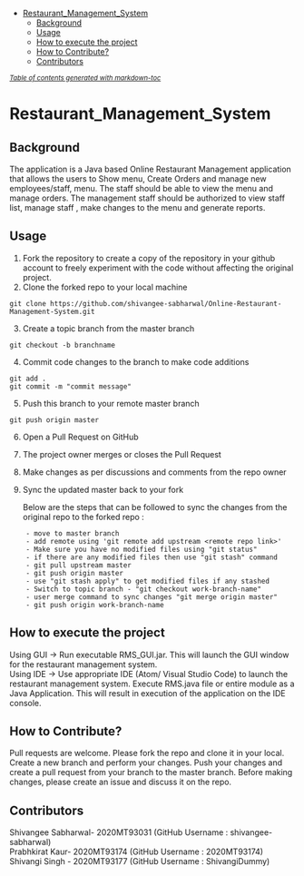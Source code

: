 - [Restaurant_Management_System](#restaurant-management-system)
  * [Background](#background)
  * [Usage](#usage)
  * [How to execute the project](#how-to-execute-the-project)
  * [How to Contribute?](#how-to-contribute-)
  * [Contributors](#contributors)

<small><i><a href='http://ecotrust-canada.github.io/markdown-toc/'>Table of contents generated with markdown-toc</a></i></small>

# Restaurant_Management_System

## Background

The application is a Java based Online Restaurant Management application that allows the users to Show menu, Create Orders and manage new employees/staff, menu.
The staff should be able to view the menu and manage orders. The management staff should be authorized to view staff list, manage staff , make changes to the menu and generate reports.

## Usage

1. Fork the repository to create a copy of the repository in your github account to freely experiment with the code without affecting the original project.
2. Clone the forked repo to your local machine 
```
git clone https://github.com/shivangee-sabharwal/Online-Restaurant-Management-System.git
```
3. Create a topic branch from the master branch
```
git checkout -b branchname
```
4. Commit code changes to the branch to make code additions
```
git add .
git commit -m "commit message"
```
5. Push this branch to your remote master branch
```
git push origin master
```
6. Open a Pull Request on GitHub
7. The project owner merges or closes the Pull Request
8. Make changes as per discussions and comments from the repo owner
9. Sync the updated master back to your fork
   
   Below are the steps that can be followed to sync the changes from the original repo to the forked repo :
   
```
	- move to master branch
	- add remote using 'git remote add upstream <remote repo link>'
	- Make sure you have no modified files using "git status"
	- if there are any modified files then use "git stash" command
	- git pull upstream master
	- git push origin master
	- use "git stash apply" to get modified files if any stashed
	- Switch to topic branch - "git checkout work-branch-name"
	- user merge command to sync changes "git merge origin master"
	- git push origin work-branch-name
```
## How to execute the project
Using GUI -> 
Run executable RMS_GUI.jar. This will launch the GUI window for the restaurant management system.\
Using IDE ->
Use appropriate IDE (Atom/ Visual Studio Code) to launch the restaurant management system.
Execute RMS.java file or entire module as a Java Application. This will result in execution of the application on the IDE console.

## How to Contribute?

Pull requests are welcome. 
Please fork the repo and clone it in your local. Create a new branch and perform your changes. Push your changes and create a pull request from your branch to the master branch.
Before making changes, please create an issue and discuss it on the repo.

## Contributors

Shivangee Sabharwal- 2020MT93031 (GitHub Username : shivangee-sabharwal)\
Prabhkirat Kaur- 2020MT93174 (GitHub Username : 2020MT93174)
Shivangi Singh - 2020MT93177 (GitHub Username : ShivangiDummy)
